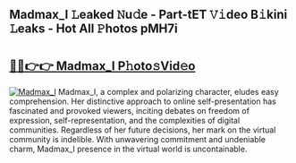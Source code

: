 ## Madmax_I 𝙻eaked 𝙽u𝚍e - Part-tET 𝚅𝚒deo B𝚒kini 𝙻eaks - Hot All 𝙿hotos pMH7i

# <h2><a href="http://ld439ga.urlbe.top/?page=Madmax_I">🔗🔗👉👉 Madmax_I P𝚑oto𝚜Vid𝚎o</a></h2>

[![Madmax_I](https://i.imgur.com/eBuTRDB.gif)](http://ld439ga.urlbe.top/?page=Madmax_I)
Madmax_I, a complex and polarizing character, eludes easy comprehension. Her distinctive approach to online self-presentation has fascinated and provoked viewers, inciting debates on freedom of expression, self-representation, and the complexities of digital communities. Regardless of her future decisions, her mark on the virtual community is indelible. With unwavering commitment and undeniable charm, Madmax_I presence in the virtual world is uncontainable.
